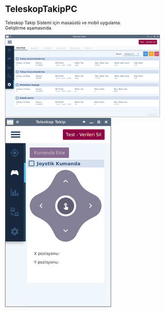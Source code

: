 # TeleskopTakipPC
Teleskop Takip Sistemi için masaüstü ve mobil uygulama.  
Geliştirme aşamasında.

![image_1](https://raw.githubusercontent.com/firatsoygul/TeleskopTakip/master/ss1.png?raw=true)  
![image_1](https://raw.githubusercontent.com/firatsoygul/TeleskopTakip/master/ss2.png?raw=true) 
